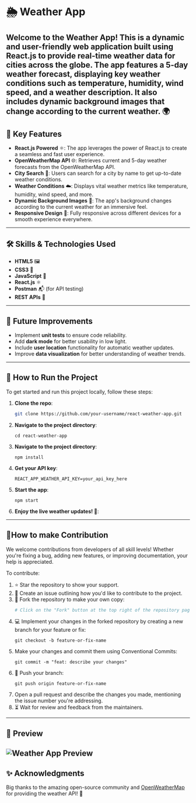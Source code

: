# 🌦️ Weather App

Welcome to the **Weather App**! This is a dynamic and user-friendly web application built using **React.js** to provide real-time weather data for cities across the globe. The app features a 5-day weather forecast, displaying key weather conditions such as temperature, humidity, wind speed, and a weather description. It also includes dynamic background images that change according to the current weather. 🌍
---
## 🌟 Key Features

- **React.js Powered** ⚛️: The app leverages the power of React.js to create a seamless and fast user experience.
- **OpenWeatherMap API** 🌐: Retrieves current and 5-day weather forecasts from the OpenWeatherMap API.
- **City Search** 🔎: Users can search for a city by name to get up-to-date weather conditions.
- **Weather Conditions** ☁️: Displays vital weather metrics like temperature, humidity, wind speed, and more.
- **Dynamic Background Images** 🌄: The app's background changes according to the current weather for an immersive feel.
- **Responsive Design** 📱: Fully responsive across different devices for a smooth experience everywhere.
---
## 🛠️ Skills & Technologies Used

- **HTML5** 🖼️
- **CSS3** 🎨
- **JavaScript** 📝
- **React.js** ⚛️
- **Postman** 📬 (for API testing)
- **REST APIs** 🔌
---
## 🚀 Future Improvements

- Implement **unit tests** to ensure code reliability.
- Add **dark mode** for better usability in low light.
- Include **user location** functionality for automatic weather updates.
- Improve **data visualization** for better understanding of weather trends.
---

## 🚀 How to Run the Project

To get started and run this project locally, follow these steps:

1. **Clone the repo**:
   ```bash
   git clone https://github.com/your-username/react-weather-app.git
   ```
2. **Navigate to the project directory**:
   ```
   cd react-weather-app
   ```
3. **Navigate to the project directory**:
   ```
   npm install
   ```
4. **Get your API key**:
   ```
   REACT_APP_WEATHER_API_KEY=your_api_key_here
   ```
5. **Start the app**:
   ```
   npm start
   ```
6. **Enjoy the live weather updates! 🎉**:
---
## 🤝How to make Contribution

We welcome contributions from developers of all skill levels! Whether you're fixing a bug, adding new features, or improving documentation, your help is appreciated. 

To contribute:

1. ⭐ Star the repository to show your support.
2. 📝 Create an issue outlining how you'd like to contribute to the project.
3. 🍴 Fork the repository to make your own copy:
   ```sh
   # Click on the "Fork" button at the top right of the repository page
4. 💻 Implement your changes in the forked repository by creating a new branch for your feature or fix:
   ```
   git checkout -b feature-or-fix-name
   ```
5. Make your changes and commit them using Conventional Commits:
   ```
   git commit -m "feat: describe your changes"
   ```
6. 🔄 Push your branch:
   ```
   git push origin feature-or-fix-name
   ```
7. Open a pull request and describe the changes you made, mentioning the issue number you're addressing.
8. ⏳ Wait for review and feedback from the maintainers.

---
   ## 📸 Preview

![Weather App Preview](https://github.com/Ahsankhalid618/react-weather-app/assets/83424436/a8cb3a1d-66d6-412a-9b4e-1eb88da162c4)
---

## ✨ Acknowledgments

Big thanks to the amazing open-source community and [OpenWeatherMap](https://openweathermap.org/) for providing the weather API! 🙏

